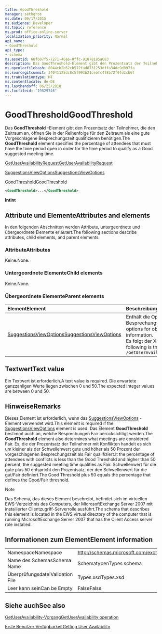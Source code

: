 ```yaml
---
title: GoodThreshold
manager: sethgros
ms.date: 09/17/2015
ms.audience: Developer
ms.topic: reference
ms.prod: office-online-server
localization_priority: Normal
api_name:
- GoodThreshold
api_type:
- schema
ms.assetid: 68f607f5-7271-46a6-8ffc-91878185a683
description: Das GoodThreshold-Element gibt den Prozentsatz der Teilnehmer, die den Zeitraum an, öffnen Sie in der Reihenfolge für den Zeitraum als eine gute Vorgeschlagene Besprechungszeit qualifizieren benötigen.
ms.openlocfilehash: 8044cb2b52cb572fad8731253dffa34de9d097fa
ms.sourcegitcommit: 34041125dc8c5f993b21cebfc4f8b72f0fd2cb6f
ms.translationtype: MT
ms.contentlocale: de-DE
ms.lasthandoff: 06/25/2018
ms.locfileid: "19829746"
---
```

# <a name="goodthreshold"></a><span data-ttu-id="d39fe-103">GoodThreshold</span><span class="sxs-lookup"><span data-stu-id="d39fe-103">GoodThreshold</span></span>

<span data-ttu-id="d39fe-104">Das **GoodThreshold** -Element gibt den Prozentsatz der Teilnehmer, die den Zeitraum an, öffnen Sie in der Reihenfolge für den Zeitraum als eine gute Vorgeschlagene Besprechungszeit qualifizieren benötigen.</span><span class="sxs-lookup"><span data-stu-id="d39fe-104">The **GoodThreshold** element specifies the percentage of attendees that must have the time period open in order for the time period to qualify as a Good suggested meeting time.</span></span> 
  
[<span data-ttu-id="d39fe-105">GetUserAvailabilityRequest</span><span class="sxs-lookup"><span data-stu-id="d39fe-105">GetUserAvailabilityRequest</span></span>](getuseravailabilityrequest.md)
  
[<span data-ttu-id="d39fe-106">SuggestionsViewOptions</span><span class="sxs-lookup"><span data-stu-id="d39fe-106">SuggestionsViewOptions</span></span>](suggestionsviewoptions.md)
  
[<span data-ttu-id="d39fe-107">GoodThreshold</span><span class="sxs-lookup"><span data-stu-id="d39fe-107">GoodThreshold</span></span>](goodthreshold.md)
  
```xml
<GoodThreshold>...</GoodThreshold>
```

 <span data-ttu-id="d39fe-108">**int**</span><span class="sxs-lookup"><span data-stu-id="d39fe-108">**int**</span></span>
## <a name="attributes-and-elements"></a><span data-ttu-id="d39fe-109">Attribute und Elemente</span><span class="sxs-lookup"><span data-stu-id="d39fe-109">Attributes and elements</span></span>

<span data-ttu-id="d39fe-110">In den folgenden Abschnitten werden Attribute, untergeordnete und übergeordnete Elemente erläutert.</span><span class="sxs-lookup"><span data-stu-id="d39fe-110">The following sections describe attributes, child elements, and parent elements.</span></span>
  
### <a name="attributes"></a><span data-ttu-id="d39fe-111">Attribute</span><span class="sxs-lookup"><span data-stu-id="d39fe-111">Attributes</span></span>

<span data-ttu-id="d39fe-112">Keine.</span><span class="sxs-lookup"><span data-stu-id="d39fe-112">None.</span></span>
  
### <a name="child-elements"></a><span data-ttu-id="d39fe-113">Untergeordnete Elemente</span><span class="sxs-lookup"><span data-stu-id="d39fe-113">Child elements</span></span>

<span data-ttu-id="d39fe-114">Keine.</span><span class="sxs-lookup"><span data-stu-id="d39fe-114">None.</span></span>
  
### <a name="parent-elements"></a><span data-ttu-id="d39fe-115">Übergeordnete Elemente</span><span class="sxs-lookup"><span data-stu-id="d39fe-115">Parent elements</span></span>

|<span data-ttu-id="d39fe-116">**Element**</span><span class="sxs-lookup"><span data-stu-id="d39fe-116">**Element**</span></span>|<span data-ttu-id="d39fe-117">**Beschreibung**</span><span class="sxs-lookup"><span data-stu-id="d39fe-117">**Description**</span></span>|
|:-----|:-----|
|[<span data-ttu-id="d39fe-118">SuggestionsViewOptions</span><span class="sxs-lookup"><span data-stu-id="d39fe-118">SuggestionsViewOptions</span></span>](suggestionsviewoptions.md) <br/> |<span data-ttu-id="d39fe-119">Enthält die Optionen zum Abrufen von Besprechungsinformationen Vorschlag.</span><span class="sxs-lookup"><span data-stu-id="d39fe-119">Contains the options for obtaining meeting suggestion information.</span></span>  <br/> <span data-ttu-id="d39fe-120">Es folgt der XPath-Ausdruck für dieses Element:</span><span class="sxs-lookup"><span data-stu-id="d39fe-120">The following is the XPath to this element:</span></span>  <br/>  `/GetUserAvailabilityRequest/SuggestionViewOptions` <br/> |
   
## <a name="text-value"></a><span data-ttu-id="d39fe-121">Textwert</span><span class="sxs-lookup"><span data-stu-id="d39fe-121">Text value</span></span>

<span data-ttu-id="d39fe-122">Ein Textwert ist erforderlich.</span><span class="sxs-lookup"><span data-stu-id="d39fe-122">A text value is required.</span></span> <span data-ttu-id="d39fe-123">Die erwartete ganzzahligen Werte liegen zwischen 0 und 50.</span><span class="sxs-lookup"><span data-stu-id="d39fe-123">The expected integer values are between 0 and 50.</span></span>
  
## <a name="remarks"></a><span data-ttu-id="d39fe-124">Hinweise</span><span class="sxs-lookup"><span data-stu-id="d39fe-124">Remarks</span></span>

<span data-ttu-id="d39fe-125">Dieses Element ist erforderlich, wenn das [SuggestionsViewOptions](suggestionsviewoptions.md) -Element verwendet wird.</span><span class="sxs-lookup"><span data-stu-id="d39fe-125">This element is required if the [SuggestionsViewOptions](suggestionsviewoptions.md) element is used.</span></span> <span data-ttu-id="d39fe-126">Das Element **GoodThreshold** bestimmt auch an, welche Besprechungen Fair berücksichtigt werden.</span><span class="sxs-lookup"><span data-stu-id="d39fe-126">The **GoodThreshold** element also determines what meetings are considered Fair.</span></span> <span data-ttu-id="d39fe-127">Es, die der Prozentsatz der Teilnehmer mit Konflikten handelt es sich um kleiner als der Schwellenwert gute und höher als 50 Prozent der vorgeschlagenen Besprechungszeit als Fair qualifiziert.</span><span class="sxs-lookup"><span data-stu-id="d39fe-127">It the percentage of attendees with conflicts is less than the Good Threshold and higher than 50 percent, the suggested meeting time qualifies as Fair.</span></span> <span data-ttu-id="d39fe-128">Schwellenwert für die gute plus 50 entspricht den Prozentsatz, der den Schwellenwert für die gut/Fair definiert.</span><span class="sxs-lookup"><span data-stu-id="d39fe-128">The Good Threshold plus 50 equals the percentage that defines the Good/Fair threshold.</span></span> 
  
> [!NOTE]
> <span data-ttu-id="d39fe-129">Das Schema, das dieses Element beschreibt, befindet sich im virtuellen EWS-Verzeichnis des Computers, der MicrosoftExchange Server 2007 mit installierter Clientzugriff-Serverrolle ausführt.</span><span class="sxs-lookup"><span data-stu-id="d39fe-129">The schema that describes this element is located in the EWS virtual directory of the computer that is running MicrosoftExchange Server 2007 that has the Client Access server role installed.</span></span> 
  
## <a name="element-information"></a><span data-ttu-id="d39fe-130">Informationen zum Element</span><span class="sxs-lookup"><span data-stu-id="d39fe-130">Element information</span></span>

|||
|:-----|:-----|
|<span data-ttu-id="d39fe-131">Namespace</span><span class="sxs-lookup"><span data-stu-id="d39fe-131">Namespace</span></span>  <br/> |http://schemas.microsoft.com/exchange/services/2006/types  <br/> |
|<span data-ttu-id="d39fe-132">Name des Schemas</span><span class="sxs-lookup"><span data-stu-id="d39fe-132">Schema Name</span></span>  <br/> |<span data-ttu-id="d39fe-133">Schematypen</span><span class="sxs-lookup"><span data-stu-id="d39fe-133">Types schema</span></span>  <br/> |
|<span data-ttu-id="d39fe-134">Überprüfungsdatei</span><span class="sxs-lookup"><span data-stu-id="d39fe-134">Validation File</span></span>  <br/> |<span data-ttu-id="d39fe-135">Types.xsd</span><span class="sxs-lookup"><span data-stu-id="d39fe-135">Types.xsd</span></span>  <br/> |
|<span data-ttu-id="d39fe-136">Leer kann sein</span><span class="sxs-lookup"><span data-stu-id="d39fe-136">Can be Empty</span></span>  <br/> |<span data-ttu-id="d39fe-137">False</span><span class="sxs-lookup"><span data-stu-id="d39fe-137">False</span></span>  <br/> |
   
## <a name="see-also"></a><span data-ttu-id="d39fe-138">Siehe auch</span><span class="sxs-lookup"><span data-stu-id="d39fe-138">See also</span></span>



[<span data-ttu-id="d39fe-139">GetUserAvailability-Vorgang</span><span class="sxs-lookup"><span data-stu-id="d39fe-139">GetUserAvailability operation</span></span>](getuseravailability-operation.md)


[<span data-ttu-id="d39fe-140">Erste Benutzer Verfügbarkeit</span><span class="sxs-lookup"><span data-stu-id="d39fe-140">Getting User Availability</span></span>](http://msdn.microsoft.com/library/d4133fcb-9b0f-4e6b-aadf-a389da83516a%28Office.15%29.aspx)

